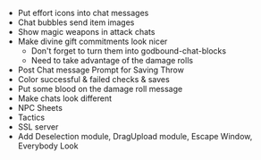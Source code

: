* Put effort icons into chat messages
* Chat bubbles send item images
* Show magic weapons in attack chats
* Make divine gift commitments look nicer
  * Don't forget to turn them into godbound-chat-blocks
  * Need to take advantage of the damage rolls
* Post Chat message Prompt for Saving Throw
* Color successful & failed checks & saves
* Put some blood on the damage roll message
* Make chats look different
* NPC Sheets
* Tactics
* SSL server
* Add Deselection module, DragUpload module, Escape Window, Everybody Look